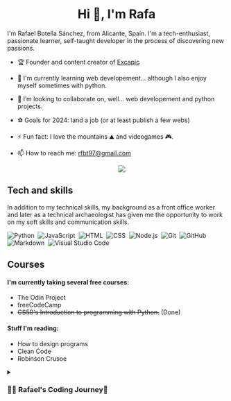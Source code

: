 <h1 align="center">Hi 👋, I'm Rafa</h1>

I'm Rafael Botella Sánchez, from Alicante, Spain. I'm a tech-enthusiast, passionate learner, self-taught developer in the process of discovering new passions.

- 🏆 Founder and content creator of [Excapic](https://excapic.es/)

  
- 🤔 I'm currently learning web developement... although I also enjoy myself sometimes with python.
- 👯 I’m looking to collaborate on, well... web developement and python projects.
- ⚽ Goals for 2024: land a job (or at least publish a few webs)
- ⚡ Fun fact: I love the mountains ⛰️ and videogames 🎮.
- 📫 How to reach me: rfbt97@gmail.com

  

  <p align="center"><img src="https://github-readme-stats.vercel.app/api/top-langs/?username=rafabo7&layout=compact&hide=TSQL&theme=highcontrast"></p>


## Tech and skills
In addition to my technical skills, my background as a front office worker and later as a technical archaeologist has given me the opportunity to work on my soft skills and communication skills.


![Python](https://img.shields.io/badge/-Python-05122A?style=flat&logo=python)&nbsp;
![JavaScript](https://img.shields.io/badge/-JavaScript-05122A?style=flat&logo=javascript)&nbsp;
![HTML](https://img.shields.io/badge/-HTML-05122A?style=flat&logo=HTML5)&nbsp;
![CSS](https://img.shields.io/badge/-CSS-05122A?style=flat&logo=CSS3&logoColor=1572B6)&nbsp;
![Node.js](https://img.shields.io/badge/-Node.js-05122A?style=flat&logo=node.js&logoColor=339933)&nbsp;
![Git](https://img.shields.io/badge/-Git-05122A?style=flat&logo=git)&nbsp;
![GitHub](https://img.shields.io/badge/-GitHub-05122A?style=flat&logo=github)&nbsp;
![Markdown](https://img.shields.io/badge/-Markdown-05122A?style=flat&logo=markdown)&nbsp;
![Visual Studio Code](https://img.shields.io/badge/-Visual%20Studio%20Code-05122A?style=flat&logo=visual-studio-code&logoColor=007ACC)&nbsp;


## Courses


#### I'm currently taking several free courses:

- The Odin Project
- freeCodeCamp
- ~~CS50's Introduction to programming with Python.~~ (Done)
  
#### Stuff I'm reading:
  
- How to design programs
- Clean Code
- Robinson Crusoe

  
<details>
 <summary><h3>👨‍💻 Rafael's Coding Journey🤠</h3></summary>
 I started my coding journey as an archaeologist, dissatisfied with the repetitive tasks and lack of efficiency in the way we (the archaeologists) manage our data. During my studies I became curious about computer science and its applications in 'non-computer based' fields like mine and other 'human sciences', as we call them in Spain. One day I finally took the step and started learning to code in order to create tools that I and my colleagues seemed to need, and I went down the deepest rabbit hole I could ever imagine.
 Long story short, I didn't create the tool I was looking for, but I did learn something that I eventually came to love as much as my other hobbies.
  
<!--
**rafabo7/rafabo7** is a ✨ _special_ ✨ repository because its `README.md` (this file) appears on your GitHub profile.

Here are some ideas to get you started:

- 🔭 I’m currently working on ...
- 🌱 I’m currently learning ...
- 👯 I’m looking to collaborate on ...
- 🤔 I’m looking for help with ...
- 💬 Ask me about ...
- 📫 How to reach me: ...
- 😄 Pronouns: ...
- ⚡ Fun fact: ...
-->
